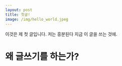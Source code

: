 ```yaml
---
layout: post
title: 첫글!
image: /img/hello_world.jpeg
---
```


이것은 제 첫 글입니다. 저는 흥분된다 지금 이 글을 쓰는 것에.   

# 왜 글쓰기를 하는가?  


